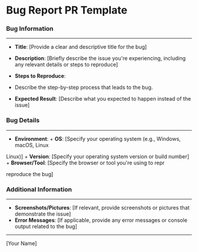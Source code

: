 **Bug Report PR Template**
=====================================



### Bug Information
------------------------

* **Title**: [Provide a clear and descriptive title for the bug]
* **Description**: [Briefly describe the issue you're experiencing, 
including any relevant details or steps to reproduce]
* **Steps to Reproduce**:

* Describe the step-by-step process that leads to the bug.

* **Expected Result**: [Describe what you expected to happen instead of
the issue]

### Bug Details
----------------

* **Environment**:
        + **OS**: [Specify your operating system (e.g., Windows, macOS, Linux

Linux)]
        + **Version**: [Specify your operating system version or build
number]
        + **Browser/Tool**: [Specify the browser or tool you're using to repr

reproduce the bug]

### Additional Information
---------------------------

* **Screenshots/Pictures**: [If relevant, provide screenshots or 
pictures that demonstrate the issue]
* **Error Messages**: [If applicable, provide any error messages or 
console output related to the bug]

---

[Your Name]